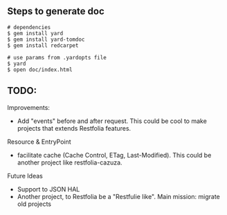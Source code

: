## Steps to generate doc

```
# dependencies
$ gem install yard
$ gem install yard-tomdoc
$ gem install redcarpet

# use params from .yardopts file
$ yard
$ open doc/index.html
```

## TODO:

Improvements:

* Add "events" before and after request. This could be
cool to make projects that extends Restfolia features.

Resource & EntryPoint

* facilitate cache (Cache Control, ETag, Last-Modified).
This could be another project like restfolia-cazuza.

Future Ideas

* Support to JSON HAL
* Another project, to Restfolia be a "Restfulie like". Main mission: migrate old projects
